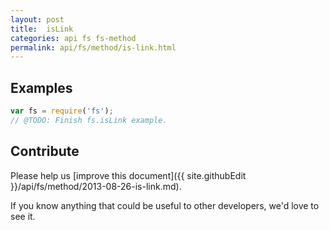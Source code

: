 ```yaml
---
layout: post
title:  isLink
categories: api fs fs-method
permalink: api/fs/method/is-link.html
---
```


## Examples

```javascript
var fs = require('fs');
// @TODO: Finish fs.isLink example.
```

## Contribute

Please help us [improve this document]({{ site.githubEdit }}/api/fs/method/2013-08-26-is-link.md).

If you know anything that could be useful to other developers, we'd love to see it.


